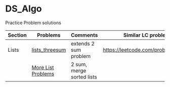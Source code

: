 # DS_Algo
Practice Problem solutions

| Section       | Problems           | Comments  | Similar LC problems |
| ------------- | -------------      |------------|----------------------
| Lists         | [lists_threesum](./lists_threeSum.py)   |  extends 2 sum problem        |https://leetcode.com/problems/3sum/
|               | [More List Problems](./ListProblems.pdf)  | 2 sum, merge sorted lists        |
